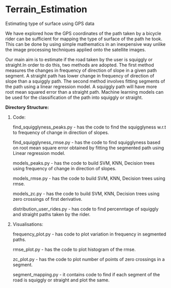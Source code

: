 # Terrain_Estimation
Estimating type of surface using GPS data
 
 We have explored how the GPS coordinates of the path taken by a bicycle rider can be sufficient for mapping the type of surface of the path he took. 
 This can be done by using simple mathematics in an inexpensive way unlike the image processing techniques applied onto the 
 satellite images.

Our main aim is to estimate if the road taken by the user is squiggly or straight.In order to do this, two methods are adopted. The first method measures the changes in frequency of direction of slope in a given path segment. A straight path has lower change in frequency of direction of slope than a squiggly path. The second method involves fitting segments of the path using a linear regression model. A squiggly path will have more root mean squared error than a straight path. Machine learning models can be used for the classification of the path into squiggly or straight. 

<b>Directory Structure:</b>


1. Code:
    
    find_squigglyness_peaks.py - has the code to find the squigglyness w.r.t to frequency of change in direction of slopes.
    
    find_squigglyness_rmse.py - has the code to find squigglyness based on root mean square error obtained by fitting the segmented
    path using Linear regression model.
    
    models_peaks.py - has the code to build SVM, KNN, Decision trees using frequency of change in direction of slopes.
    
    models_rmse.py - has the code to build SVM, KNN, Decision trees using rmse.
 
    models_zc.py - has the code to build SVM, KNN, Decision trees using zero crossings of first derivative.
    
    distribution_user_rides.py - has code to find percenntage of squiggly and straight paths taken by the rider.
    
    
 2. Visualisations:
 
     frequency_plot.py - has code to plot variation in frequency in segmented paths.
     
     rmse_plot.py - has the code to plot histogram of the rmse.

     zc_plot.py - has the code to plot number of points of zero crossings in a segment.
     
     segment_mapping.py - it contains code to find if each segment of the road is squiggly or straight and plot the same.
     
     

